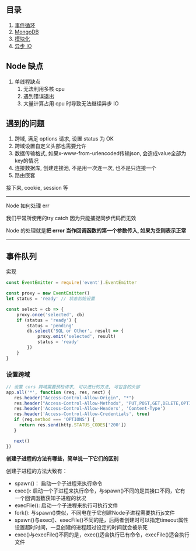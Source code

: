 ## 目录

1. [事件循环](./eventLoop.md)
2. [MongoDB](./MongoDB.md)
3. [模块化](./module.md)
4. [异步 IO](asyncio.md)













## Node 缺点

1. 单线程缺点
   1. 无法利用多核 cpu
   2. 遇到错误退出
   3. 大量计算占用 cpu 时导致无法继续异步 IO

## 遇到的问题

1. 跨域, 满足 options 请求, 设置 status 为 OK
2. 跨域设置自定义头部也需要允许
3. 数据传输格式, 如果x-www-from-urlencoded传输json, 会造成value全部为key的情况
4. 连接数据库, 创建连接池, 不是用一次连一次, 也不是只连接一个
5. 路由嵌套

接下来, cookie, session 等

---

Node 如何处理 err

我们平常所使用的try catch 因为只能捕捉同步代码而无效

Node 的处理就是**把 error 当作回调函数的第一个参数传入, 如果为空则表示正常**

---

## 事件队列

实现

```js
const EventEmitter = require('event').EventEmitter

const proxy = new EventEmitter()
let status = 'ready' // 状态初始设置

const select = cb => {
    proxy.once('selected', cb)
    if (status = 'ready') {
        status = 'pending'
        db.select('SQL or Other', result => {
            proxy.emit('selected', result)
        	status = 'ready'
        })
    }
}
```

### 设置跨域

```js
// 设置 cors 跨域需要预检请求, 可以进行的方法, 可包含的头部
app.all('*', function (req, res, next) {
   res.header("Access-Control-Allow-Origin", "*")
   res.header("Access-Control-Allow-Methods", "PUT,POST,GET,DELETE,OPTIONS")
   res.header('Access-Control-Allow-Headers', 'Content-Type')
   res.header('Access-Control-Allow-Credentials', true)
   if (req.method === 'OPTIONS') {
     return res.send(http.STATUS_CODES['200'])
   }

   next()
})
```

**创建子进程的方法有哪些，简单说一下它们的区别**

创建子进程的方法大致有：

- spawn()： 启动一个子进程来执行命令
- exec(): 启动一个子进程来执行命令，与spawn()不同的是其接口不同，它有一个回调函数获知子进程的状况
- execFlie(): 启动一个子进程来执行可执行文件
- fork(): 与spawn()类似，不同电在于它创建Node子进程需要执行js文件
- spawn()与exec()、execFile()不同的是，后两者创建时可以指定timeout属性设置超时时间，一旦创建的进程超过设定的时间就会被杀死
- exec()与execFile()不同的是，exec()适合执行已有命令，execFile()适合执行文件